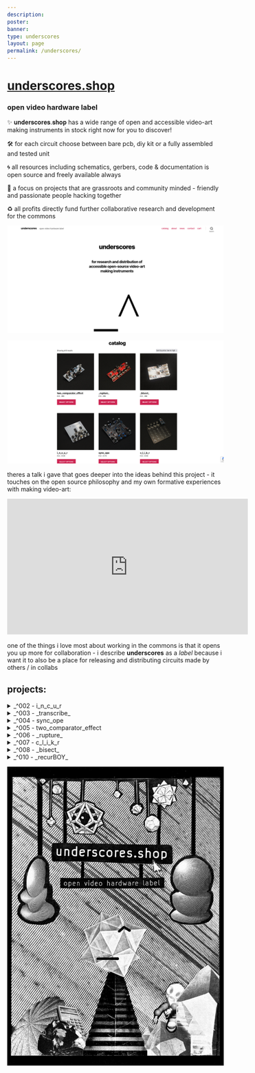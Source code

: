 ```yaml
---
description:
poster:
banner:
type: underscores
layout: page
permalink: /underscores/
---
```


# [underscores.shop](https://underscores.shop)

### open video hardware label

✨ 𝐮𝐧𝐝𝐞𝐫𝐬𝐜𝐨𝐫𝐞𝐬.𝐬𝐡𝐨𝐩 has a wide range of open and accessible video-art making instruments in stock right now for you to discover!

🛠 for each circuit choose between bare pcb, diy kit or a fully assembled and tested unit

🌀 all resources including schematics, gerbers, code & documentation is open source and freely available always

🌿 a focus on projects that are grassroots and community minded - friendly and passionate people hacking together

♻️ all profits directly fund further collaborative research and development for the commons

![underscores](/images/underscores/underscores_01.png)

![underscores](/images/underscores/underscores_02.png)

theres a talk i gave that goes deeper into the ideas behind this project - it touches on the open source philosophy and my own formative experiences with making video-art:  

<iframe title="introducing underscores.shop - talk for VIDICON 2021" src="https://videos.scanlines.xyz/videos/embed/5bee6bc2-c119-4b7c-83c4-3e199070fcbd" allowfullscreen="" sandbox="allow-same-origin allow-scripts allow-popups" width="560" height="315" frameborder="0"></iframe>

one of the things i love most about working in the commons is that it opens you up more for collaboration - i describe __underscores__ as a _label_ because i want it to also be a place for releasing and distributing circuits made by others / in collabs


## projects:

<details><summary>_^002 - i_n_c_u_r</summary>
<br>
<a href="https://underscores.shop/i_n_c_u_r">i_n_c_u_r</a> - <i>a r_e_c_u_r video sampler extension circuit - adding knobs, cv and serial midi control</i>
<br>
<br>
<img src="/images/underscores/underscores_03.png">

</details>

<details><summary>_^003 - _transcribe_</summary>
<br>
<a href="https://underscores.shop/_transcribe_">_transcribe_</a> - <i>midi to rs232 bridge - for performance control of old video mixers and switchers</i>
<br>
<br>
<img src="/images/underscores/underscores_04.png">

</details>

<details><summary>_^004 - sync_ope</summary>
<br>
<a href="https://underscores.shop/sync_ope">sync_ope</a> - <i>effect send and sync restoring circuit – adapted from a <b>Gael Jaton</b> design</i>
<br>
<br>
<img src="/images/underscores/underscores_05.png">

</details>

<details><summary>_^005 - two_comparator_effect</summary>
<br>
<a href="https://underscores.shop/two_comparator_effect">two_comparator_effect</a> - <i>analog video posterisation effect - adapted from a <b>Rob Schafer</b> design</i>
<br>
<br>
<img src="/images/underscores/underscores_06.png">

</details>

<details><summary>_^006 - _rupture_</summary>
<br>
<a href="https://underscores.shop/_rupture_">_rupture_</a> - <i>simple analog video glitch circuit - adapted from a <b>Karl Klomp</b> design</i>
<br>
<br>
<img src="/images/underscores/underscores_07.png">

</details>

<details><summary>_^007 - c_l_i_k_r</summary>
<br>
<a href="https://underscores.shop/c_l_i_k_r">c_l_i_k_r</a> - <i>a r_e_c_u_r video sampler extension circuit - custom keypad & midi controller</i>
<br>
<br>
<img src="/images/underscores/underscores_08.png">

</details>

<details><summary>_^008 - _bisect_</summary>
<br>
<a href="https://underscores.shop/_bisect_">_bisect_</a> - <i>a card-shaped video distribution amplifier</i>
<br>
<br>
<img src="/images/underscores/underscores_09.png">

</details>

<details><summary>_^010 - _recurBOY_</summary>
<br>
<a href="https://underscores.shop/recurBOY">_recurBOY_</a>a rpi0 video-instrument – created in collaboration with <b>Guergana Tzatchkova</b><i></i>
<br>
<br>
<img src="/images/underscores/underscores_10.png">

</details>

![poster](/images/underscores/collage_00_edit_bw.jpg)
